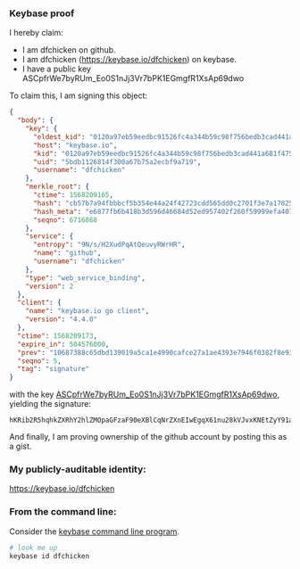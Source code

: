 ### Keybase proof

I hereby claim:

  * I am dfchicken on github.
  * I am dfchicken (https://keybase.io/dfchicken) on keybase.
  * I have a public key ASCpfrWe7byRUm_Eo0S1nJj3Vr7bPK1EGmgfR1XsAp69dwo

To claim this, I am signing this object:

```json
{
  "body": {
    "key": {
      "eldest_kid": "0120a97eb59eedbc91526fc4a344b59c98f756bedb3cad441a681f4755ec029ebd770a",
      "host": "keybase.io",
      "kid": "0120a97eb59eedbc91526fc4a344b59c98f756bedb3cad441a681f4755ec029ebd770a",
      "uid": "5bdb1126814f300a67b75a2ecbf9a719",
      "username": "dfchicken"
    },
    "merkle_root": {
      "ctime": 1568209165,
      "hash": "cb57b7a94fbbbcf5b354e44a24f42723cdd565dd0c2701f3e7a17825ba3acad4fc5b1606eab2e4bb076f44838941ab705c36fc4b77880fbbfe68cebbe6f29625",
      "hash_meta": "e6877fb6b418b3d596d46684d52ed957402f260f59999efa407f2ec3aeb1e6df",
      "seqno": 6716868
    },
    "service": {
      "entropy": "9N/s/H2XudPqAtQeuvyRWrHR",
      "name": "github",
      "username": "dfchicken"
    },
    "type": "web_service_binding",
    "version": 2
  },
  "client": {
    "name": "keybase.io go client",
    "version": "4.4.0"
  },
  "ctime": 1568209173,
  "expire_in": 504576000,
  "prev": "10687388c65dbd139019a5ca1e4990cafce27a1ae4393e7946f0382f8e9338ea",
  "seqno": 5,
  "tag": "signature"
}
```

with the key [ASCpfrWe7byRUm_Eo0S1nJj3Vr7bPK1EGmgfR1XsAp69dwo](https://keybase.io/dfchicken), yielding the signature:

```
hKRib2R5hqhkZXRhY2hlZMOpaGFzaF90eXBlCqNrZXnEIwEgqX61nu28kVJvxKNEtZyY91a+2zytRBpoH0dV7AKevXcKp3BheWxvYWTESpcCBcQgEGhziMZdvROQGaXKHkmQyvziehrkOT55RvA4L46TOOrEIDyNtfPL/v5CtOllzQcHvuEml4dBK+CvSK071mApv9WlAgHCo3NpZ8RA40oYpkwpw+FWNif6F8p1xyqk1I2TBMSROq+Pyk4bCAOcMw8epPSCskeZjKqXezuM4IhZfZxger1cT5/pNLa0A6hzaWdfdHlwZSCkaGFzaIKkdHlwZQildmFsdWXEINDluNcXki4S5Q5/DPGZjrus754oJ9YXWvGmDoe65C0So3RhZ80CAqd2ZXJzaW9uAQ==

```

And finally, I am proving ownership of the github account by posting this as a gist.

### My publicly-auditable identity:

https://keybase.io/dfchicken

### From the command line:

Consider the [keybase command line program](https://keybase.io/download).

```bash
# look me up
keybase id dfchicken
```
